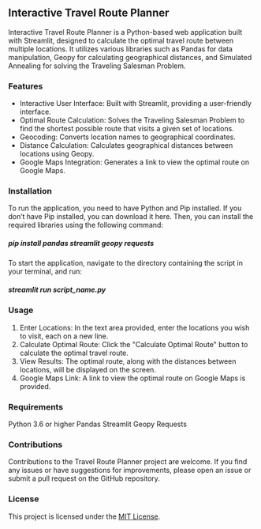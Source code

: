 ## Interactive Travel Route Planner

Interactive Travel Route Planner is a Python-based web application built with Streamlit, designed to calculate the optimal travel route between multiple locations. It utilizes various libraries such as Pandas for data manipulation, Geopy for calculating geographical distances, and Simulated Annealing for solving the Traveling Salesman Problem.

### Features
- Interactive User Interface: Built with Streamlit, providing a user-friendly interface.
- Optimal Route Calculation: Solves the Traveling Salesman Problem to find the shortest possible route that visits a given set of locations.
- Geocoding: Converts location names to geographical coordinates.
- Distance Calculation: Calculates geographical distances between locations using Geopy.
- Google Maps Integration: Generates a link to view the optimal route on Google Maps.

### Installation
To run the application, you need to have Python and Pip installed. If you don’t have Pip installed, you can download it here. Then, you can install the required libraries using the following command:
##### pip install pandas streamlit geopy requests

To start the application, navigate to the directory containing the script in your terminal, and run:
##### streamlit run script_name.py

### Usage
1. Enter Locations: In the text area provided, enter the locations you wish to visit, each on a new line.
2. Calculate Optimal Route: Click the "Calculate Optimal Route" button to calculate the optimal travel route.
3. View Results: The optimal route, along with the distances between locations, will be displayed on the screen.
4. Google Maps Link: A link to view the optimal route on Google Maps is provided.

### Requirements
Python 3.6 or higher
Pandas
Streamlit
Geopy
Requests

### Contributions
Contributions to the Travel Route Planner project are welcome. If you find any issues or have suggestions for improvements, please open an issue or submit a pull request on the GitHub repository.

### License
This project is licensed under the [MIT License](LICENSE).
